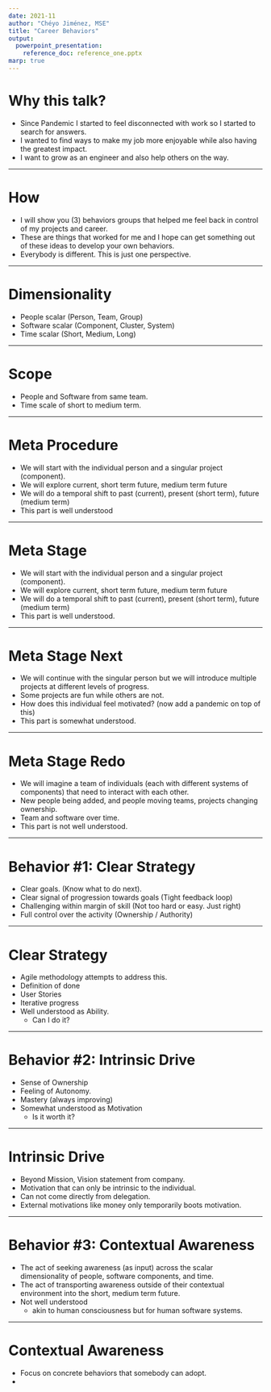 ```yaml
---
date: 2021-11
author: "Chéyo Jiménez, MSE"
title: "Career Behaviors"
output:
  powerpoint_presentation:
    reference_doc: reference_one.pptx
marp: true
---
```


# Why this talk?

* Since Pandemic I started to feel disconnected with work so I started to search for answers. 
* I wanted to find ways to make my job more enjoyable while also having the greatest impact.
* I want to grow as an engineer and also help others on the way.

---

# How

* I will show you (3) behaviors groups that helped me feel back in control of my projects and career.
* These are things that worked for me and I hope can get something out of these ideas to develop your own behaviors.
* Everybody is different. This is just one perspective.

---

# Dimensionality

* People scalar (Person, Team, Group)
* Software scalar (Component, Cluster, System)
* Time scalar (Short, Medium, Long)

---

# Scope
* People and Software from same team.
* Time scale of short to medium term.

---

# Meta Procedure

- We will start with the individual person and a singular project (component).
- We will explore current, short term future, medium term future
- We will do a temporal shift to past (current), present (short term), future (medium term)
- This part is well understood

---

# Meta Stage

- We will start with the individual person and a singular project (component).
- We will explore current, short term future, medium term future
- We will do a temporal shift to past (current), present (short term), future (medium term)
- This part is well understood.

---

# Meta Stage Next

- We will continue with the singular person but we will introduce multiple projects at different levels of progress.
- Some projects are fun while others are not.
- How does this individual feel motivated? (now add a pandemic on top of this)
- This part is somewhat understood.

----

# Meta Stage Redo

- We will imagine a team of individuals (each with different systems of components) that need to interact with each other. 
- New people being added, and people moving teams, projects changing ownership. 
- Team and software over time.
- This part is not well understood.

----

# Behavior #1: Clear Strategy

* Clear goals. (Know what to do next). 
* Clear signal of progression towards goals (Tight feedback loop)
* Challenging within margin of skill (Not too hard or easy. Just right) 
* Full control over the activity (Ownership / Authority) 


<!---::: notes
Attribution:  
Mihaly Csikszentmihályi (1990). Flow: The Psychology of Optimal Experience. 
https://en.wikipedia.org/wiki/Flow_(psychology)
:::--->

--- 

# Clear Strategy

* Agile methodology attempts to address this.
* Definition of done
* User Stories
* Iterative progress
* Well understood as Ability.
  - Can I do it? 

---

# Behavior #2: Intrinsic Drive

* Sense of Ownership 
* Feeling of Autonomy.
* Mastery (always improving)
* Somewhat understood as Motivation
  - Is it worth it?

<!---::: notes
Attribution:  

Drive: The Surprising Truth About What Motivates Us 
by Daniel H. Pink 
2011

Start with Why: How Great Leaders Inspire Everyone to Take Action 
by Simon Sinek

:::--->

---

# Intrinsic Drive

* Beyond Mission, Vision statement from company. 
* Motivation that can only be intrinsic to the individual.
* Can not come directly from delegation. 
* External motivations like money only temporarily boots motivation.


---

# Behavior #3:  Contextual Awareness

* The act of seeking awareness (as input) across the scalar dimensionality of people, software components, and time.
* The act of transporting awareness outside of their contextual environment into the short, medium term future.
* Not well understood
  - akin to human consciousness but for human software systems. 

<!---::: notes
Attribution:

Now: The Physics of Time 
by Richard A. Muller

:::--->
---

# Contextual Awareness

* Focus on concrete behaviors that somebody can adopt.
* 



